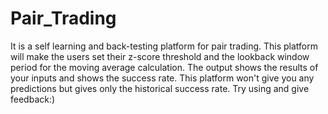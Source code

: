 # Pair_Trading
It is a self learning and back-testing platform for pair trading. This platform will make the users set their z-score threshold and the lookback window period for the moving average calculation. The output shows the results of your inputs and shows the success rate. This platform won't give you any predictions but gives only the historical success rate. 
Try using and give feedback:)
